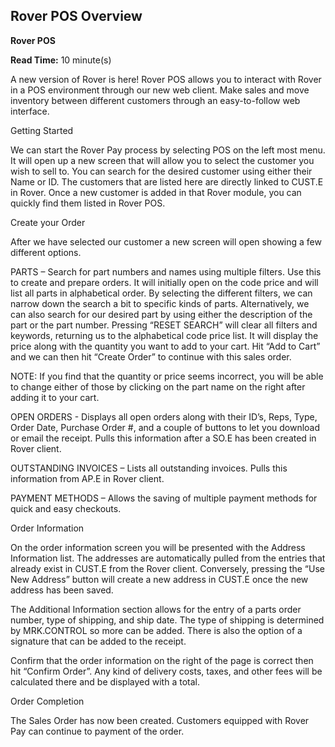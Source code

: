 ## Rover POS Overview

<PageHeader />

**Rover POS**

**Read Time:** 10 minute(s)

A new version of Rover is here! Rover POS allows you to interact with Rover in a POS environment through our new web client.  Make sales and move inventory between different customers through an easy-to-follow web interface.


Getting Started

 

We can start the Rover Pay process by selecting POS on the left most menu.  It will open up a new screen that will allow you to select the customer you wish to sell to. You can search for the desired customer using either their Name or ID.  The customers that are listed here are directly linked to CUST.E in Rover. Once a new customer is added in that Rover module, you can quickly find them listed in Rover POS. 


Create your Order

After we have selected our customer a new screen will open showing a few different options. 

PARTS – Search for part numbers and names using multiple filters. Use this to create and prepare orders.  It will initially open on the code price and will list all parts in alphabetical order.  By selecting the different filters, we can narrow down the search a bit to specific kinds of parts.
Alternatively, we can also search for our desired part by using either the description of the part or the part number.  Pressing “RESET SEARCH” will clear all filters and keywords, returning us to the alphabetical code price list.
It will display the price along with the quantity you want to add to your cart. Hit “Add to Cart” and we can then hit “Create Order” to continue with this sales order. 

NOTE: If you find that the quantity or price seems incorrect, you will be able to change either of those by clicking on the part name on the right after adding it to your cart. 

 


OPEN ORDERS - Displays all open orders along with their ID’s, Reps, Type, Order Date, Purchase Order #, and a couple of buttons to let you download or email the receipt. Pulls this information after a SO.E has been created in Rover client. 
 


OUTSTANDING INVOICES – Lists all outstanding invoices. Pulls this information from AP.E in Rover client. 

 


PAYMENT METHODS – Allows the saving of multiple payment methods for quick and easy checkouts. 

 


Order Information

 
On the order information screen you will be presented with the Address Information list.  The addresses are automatically pulled from the entries that already exist in CUST.E from the Rover client. Conversely, pressing the “Use New Address” button will create a new address in CUST.E once the new address has been saved. 

The Additional Information section allows for the entry of a parts order number, type of shipping, and ship date. The type of shipping is determined by MRK.CONTROL so more can be added.  There is also the option of a signature that can be added to the receipt. 

Confirm that the order information on the right of the page is correct then hit “Confirm Order”. Any kind of delivery costs, taxes, and other fees will be calculated there and be displayed with a total. 


Order Completion

 

The Sales Order has now been created.  Customers equipped with Rover Pay can continue to payment of the order. 

